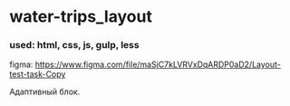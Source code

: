 # water-trips_layout

### used: html, css, js, gulp, less

figma: https://www.figma.com/file/maSjC7kLVRVxDqARDP0aD2/Layout-test-task-Copy

Адаптивный блок.
